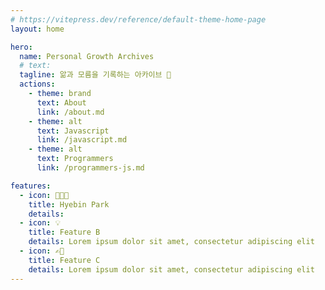 ```yaml
---
# https://vitepress.dev/reference/default-theme-home-page
layout: home

hero:
  name: Personal Growth Archives
  # text:
  tagline: 앎과 모름을 기록하는 아카이브 🐣
  actions:
    - theme: brand
      text: About
      link: /about.md
    - theme: alt
      text: Javascript
      link: /javascript.md
    - theme: alt
      text: Programmers
      link: /programmers-js.md

features:
  - icon: 👩🏻‍💻
    title: Hyebin Park
    details: 
  - icon: 💡
    title: Feature B
    details: Lorem ipsum dolor sit amet, consectetur adipiscing elit
  - icon: ✍🏼
    title: Feature C
    details: Lorem ipsum dolor sit amet, consectetur adipiscing elit
---
```

